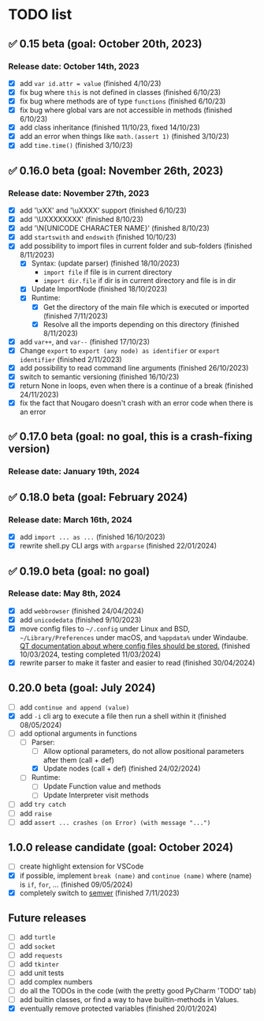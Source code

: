 # TODO list
<!-- check mark character: ✅ -->

## ✅ 0.15 beta (goal: October 20th, 2023)

### Release date: October 14th, 2023

* [X] add `var id.attr = value` (finished 4/10/23)
* [X] fix bug where `this` is not defined in classes (finished 6/10/23)
* [X] fix bug where methods are of type `functions` (finished 6/10/23)
* [X] fix bug where global vars are not accessible in methods (finished 6/10/23)
* [X] add class inheritance (finished 11/10/23, fixed 14/10/23)
* [X] add an error when things like `math.(assert 1)` (finished 3/10/23)
* [X] add `time.time()` (finished 3/10/23)

## ✅ 0.16.0 beta (goal: November 26th, 2023)

### Release date: November 27th, 2023

* [X] add '\xXX' and '\uXXXX' support (finished 6/10/23)
* [X] add '\UXXXXXXXX' (finished 8/10/23)
* [X] add '\N{UNICODE CHARACTER NAME}' (finished 8/10/23)
* [X] add `startswith` and `endswith` (finished 10/10/23)
* [X] add possibility to import files in current folder and sub-folders (finished 8/11/2023)
  * [X] Syntax: (update parser) (finished 18/10/2023)
    * `import file` if file is in current directory
    * `import dir.file` if dir is in current directory and file is in dir
  * [X] Update ImportNode (finished 18/10/2023)
  * [X] Runtime:
    * [X] Get the directory of the main file which is executed or imported (finished 7/11/2023)
    * [X] Resolve all the imports depending on this directory (finished 8/11/2023)
* [X] add `var++`, and `var--` (finished 17/10/23)
* [X] Change `export` to `export (any node) as identifier` or `export identifier` (finished 2/11/2023)
* [X] add possibility to read command line arguments (finished 26/10/2023)
* [X] switch to semantic versioning (finished 16/10/23)
* [X] return None in loops, even when there is a continue of a break (finished 24/11/2023)
* [X] fix the fact that Nougaro doesn't crash with an error code when there is an error

## ✅ 0.17.0 beta (goal: no goal, this is a crash-fixing version)

### Release date: January 19th, 2024

## ✅ 0.18.0 beta (goal: February 2024)

### Release date: March 16th, 2024

* [X] add `import ... as ...` (finished 16/10/2023)
* [X] rewrite shell.py CLI args with `argparse` (finished 22/01/2024)

## ✅ 0.19.0 beta (goal: no goal)

### Release date: May 8th, 2024

* [X] add `webbrowser` (finished 24/04/2024)
* [X] add `unicodedata` (finished 9/10/2023)
* [X] move config files to `~/.config` under Linux and BSD, `~/Library/Preferences` under macOS, and `%appdata%` under Windaube. [QT documentation about where config files should be stored.](https://doc.qt.io/qt-6/qsettings.html#platform-specific-notes) (finished 10/03/2024, testing completed 11/03/2024)
* [X] rewrite parser to make it faster and easier to read (finished 30/04/2024)

## 0.20.0 beta (goal: July 2024)

* [ ] add `continue and append (value)`
* [X] add `-i` cli arg to execute a file then run a shell within it (finished 08/05/2024)
* [ ] add optional arguments in functions
  * [ ] Parser:
    * [ ] Allow optional parameters, do not allow positional parameters after them (call + def)
    * [X] Update nodes (call + def) (finished 24/02/2024)
  * [ ] Runtime:
    * [ ] Update Function value and methods
    * [ ] Update Interpreter visit methods
* [ ] add `try catch`
* [ ] add `raise`
* [ ] add `assert ... crashes (on Error) (with message "...")`

## 1.0.0 release candidate (goal: October 2024)

* [ ] create highlight extension for VSCode
* [X] if possible, implement `break (name)` and `continue (name)` where (name) is `if`, `for`, … (finished 09/05/2024)
* [X] completely switch to [semver](https://semver.org) (finished 7/11/2023)

## Future releases

* [ ] add `turtle`
* [ ] add `socket`
* [ ] add `requests`
* [ ] add `tkinter`
* [ ] add unit tests
* [ ] add complex numbers
* [ ] do all the TODOs in the code (with the pretty good PyCharm 'TODO' tab)
* [ ] add builtin classes, or find a way to have builtin-methods in Values.
* [X] eventually remove protected variables (finished 20/01/2024)

